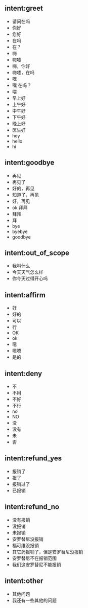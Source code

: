 ## intent:greet
- 请问在吗
- 你好
- 您好
- 在吗
- 在？
- 嗨
- 嗨喽
- 嗨，你好
- 嗨喽，在吗
- 嘿
- 嘿 在吗？
- 喂
- 早上好
- 上午好
- 中午好
- 下午好
- 晚上好
- 医生好
- hey
- hello
- hi

## intent:goodbye
- 再见
- 再见了
- 好的，再见
- 知道了，再见
- 好，再见
- ok 拜拜
- 拜拜
- 拜
- bye
- byebye
- goodbye

## intent:out_of_scope
- 我叫什么
- 今天天气怎么样
- 你今天过得开心吗

## intent:affirm
- 好
- 好的
- 可以
- 行
- OK
- ok
- 嗯
- 嗯嗯
- 是的


## intent:deny
- 不
- 不用
- 不好
- 不行
- no
- NO
- 没
- 没有
- 未
- 否


## intent:refund_yes
- 报销了
- 报了
- 报销过了
- 已报销

## intent:refund_no
- 没有报销
- 没报销
- 未报销
- 安罗替尼没报销
- 福可维没报销
- 其它药报销了，但是安罗替尼没报销
- 安罗替尼不在报销范围
- 我们这安罗替尼不能报销


## intent:other
- 其他问题
- 我还有一些其他的问题